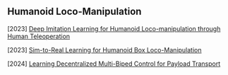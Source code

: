 ## Humanoid Loco-Manipulation

[2023] [Deep Imitation Learning for Humanoid Loco-manipulation through Human Teleoperation](https://arxiv.org/abs/2309.01952)

[2023] [Sim-to-Real Learning for Humanoid Box Loco-Manipulation](https://arxiv.org/abs/2310.03191)

[2024] [Learning Decentralized Multi-Biped Control for Payload Transport](https://arxiv.org/abs/2406.17279)
